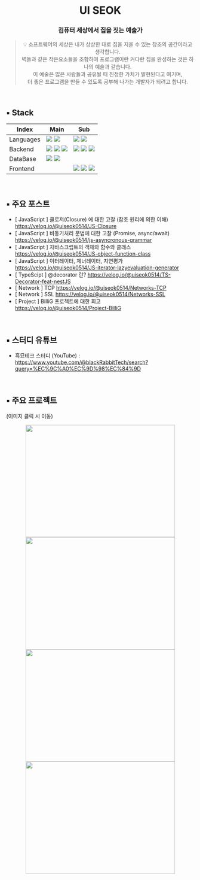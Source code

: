 # <div align="center">UI SEOK</div>
### <div align="center">컴퓨터 세상에서 집을 짓는 예술가</div>

> <div align="center">💡 소프트웨어의 세상은 내가 상상한 대로 집을 지을 수 있는 창조의 공간이라고 생각합니다. </div>
> <div align="center">벽돌과 같은 작은요소들을 조합하여 프로그램이란 커다란 집을 완성하는 것은 하나의 예술과 같습니다.  </div>
> <div align="center">이 예술은 많은 사람들과 공유될 때 진정한 가치가 발현된다고 여기며,  </div>
> <div align="center">더 좋은 프로그램을 만들 수 있도록 공부해 나가는 개발자가 되려고 합니다. </div>

<br/>

## ▪️ Stack
| Index | Main | Sub |
|---|---|---|
| Languages | <img src="https://img.shields.io/badge/JavaScript-F7DF1E?style=for-the-badge&logo=javascript&logoColor=white"/>  <img src="https://img.shields.io/badge/TypeScript-3178C6?style=for-the-badge&logo=TypeScript&logoColor=white"> | <img src="https://img.shields.io/badge/Python-3776AB?style=for-the-badge&logo=Python&logoColor=white"> <img src="https://img.shields.io/badge/Java-007396?style=for-the-badge&logo=OpenJDK&logoColor=white"/> |
| Backend | <img src="https://img.shields.io/badge/Node.js-339933?style=for-the-badge&logo=Node.js&logoColor=white"> <img src="https://img.shields.io/badge/Express-000000?style=for-the-badge&logo=Express&logoColor=white"> <img src="https://img.shields.io/badge/nestjs-E0234E?style=for-the-badge&logo=nestjs&logoColor=white">  |  <img src="https://img.shields.io/badge/NGINX-009639?style=for-the-badge&logo=Nginx&logoColor=white"> <img src="https://img.shields.io/badge/PM2-2B037A?style=for-the-badge&logo=PM2&logoColor=white"> <img src="https://img.shields.io/badge/GoogleDomains-4285F4?style=for-the-badge&logo=GoogleDomains&logoColor=white"> |
| DataBase | <img src="https://img.shields.io/badge/Postgresql-4169E1?style=for-the-badge&logo=Postgresql&logoColor=white"> <img src="https://img.shields.io/badge/mongoDB-47A248?style=for-the-badge&logo=MongoDB&logoColor=white">||
| Frontend |   |  <img src="https://img.shields.io/badge/HTML5-E34F26?style=for-the-badge&logo=HTML5&logoColor=white"> <img src="https://img.shields.io/badge/CSS3-1572B6?style=for-the-badge&logo=CSS3&logoColor=white"> <img src="https://img.shields.io/badge/React-61DAFB?style=for-the-badge&logo=React&logoColor=white"> |
<br/> 

## ▪️ 주요 포스트
- [ JavaScript ] 클로저(Closure) 에 대한 고찰 (참조 원리에 의한 이해) https://velog.io/@uiseok0514/JS-Closure
- [ JavaScript ] 비동기처리 문법에 대한 고찰 (Promise, async/await) https://velog.io/@uiseok0514/js-asyncronous-grammar
- [ JavaScript ] 자바스크립트의 객체와 함수와 클래스 https://velog.io/@uiseok0514/JS-object-function-class
- [ JavaScript ] 이터레이터, 제너레이터, 지연평가 https://velog.io/@uiseok0514/JS-iterator-lazyevaluation-generator
- [  TypeScipt ] @decorator 란? https://velog.io/@uiseok0514/TS-Decorator-feat-nestJS
- [   Network  ] TCP https://velog.io/@uiseok0514/Networks-TCP
- [   Network  ] SSL https://velog.io/@uiseok0514/Networks-SSL
- [   Project  ] BilliG 프로젝트에 대한 회고 https://velog.io/@uiseok0514/Project-BilliG
<br/>

## ▪️ 스터디 유튜브
- 흑묘테크 스터디 (YouTube) : https://www.youtube.com/@blackRabbitTech/search?query=%EC%9C%A0%EC%9D%98%EC%84%9D
<br/>

## ▪️ 주요 프로젝트
(이미지 클릭 시 이동)
<div align="center">
  <a href="https://github.com/ObO314/ObO-back" > 
  <img src="https://user-images.githubusercontent.com/116103097/231535114-3f62329b-9555-4738-846d-4dde50984e17.jpg" width="400" height="300"></a>
  <a href="https://github.com/BilliG-14/BilliG-BACK.git" > 
  <img src="https://user-images.githubusercontent.com/116103097/210710475-02c9ccf8-48af-47b2-81fa-11e9a369e648.jpeg" width="400" height="300"></a>
  <a href="https://github.com/LYUHIT/ojakkyu" > 
  <img src="https://user-images.githubusercontent.com/116103097/202667837-11dcb9e0-185b-4c0b-88fe-8725b347fac3.jpg" width="400" height="300"></a>
  <a href="https://github.com/LYUHIT/marketpass" >
  <img src="https://user-images.githubusercontent.com/116103097/202356457-db68f4dd-e1dd-42c4-add2-23beebc56583.png" width="400" height="300"></a>
</div>

